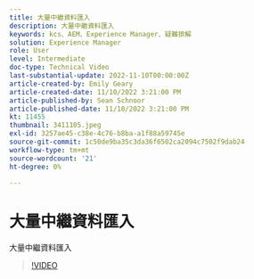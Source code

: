 ```yaml
---
title: 大量中繼資料匯入
description: 大量中繼資料匯入
keywords: kcs、AEM、Experience Manager、疑難排解
solution: Experience Manager
role: User
level: Intermediate
doc-type: Technical Video
last-substantial-update: 2022-11-10T00:00:00Z
article-created-by: Emily Geary
article-created-date: 11/10/2022 3:21:00 PM
article-published-by: Sean Schnoor
article-published-date: 11/10/2022 3:21:00 PM
kt: 11455
thumbnail: 3411105.jpeg
exl-id: 3257ae45-c38e-4c76-b8ba-a1f88a59745e
source-git-commit: 1c50de9ba35c3da36f6502ca2094c7502f9dab24
workflow-type: tm+mt
source-wordcount: '21'
ht-degree: 0%

---
```


# 大量中繼資料匯入

大量中繼資料匯入

>[!VIDEO](https://video.tv.adobe.com/v/3411105/?quality=12&learn=on)
